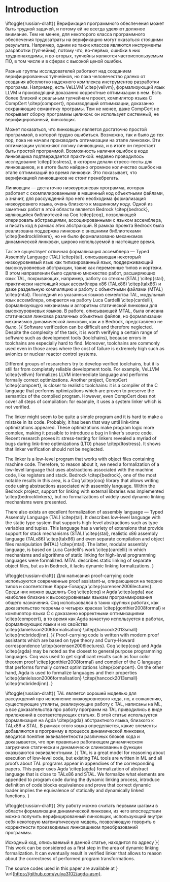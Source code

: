 # Introduction

\iftoggle{russian-draft}{
Верификация программного обеспечения может быть трудной задачей, и потому
ей не всегда уделяют должное внимание. Тем не менее, для некоторого класса
программного обеспечения трудозатраты на верификацию могут оказаться
стоящими результата. Например, одним из таких классов являются инструменты
разработки (тулчейны), потому что, во-первых, ошибки в них труднонаходимы,
и во-вторых, тулчейны являются частоиспользуемым ПО, в том числе и в сферах
с высокой ценой ошибки.

Разные группы исследователей работают над созданием верифицированных тулчейнов, но
пока человечество далеко от создания абсолютно надежного комплекса
инструментов разработки программ. Например, есть VeLLVM \citep{vellvm},
формализующий язык LLVM и производящий доказанно корректные оптимизации в
нем. Есть более близкий к реальным тулчейнам проект, компилятор языка C
CompCert \citep{compcert}, производящий оптимизации, доказанно сохраняющие
семантику програмы. Тем не менее, даже CompCert не покрывает сборку
программы целиком: он использует системный, не верифицированный, линковщик.

Может показаться, что линковщик является достаточно простой программой, в
которой трудно ошибиться. Возможно, так и было до тех пор, пока не начали
производить оптимизации на этапе линковки. Эти оптимизации усложняют логику
линковщика, и в итоге он перестает быть простой программой. Возможность
наличия ошибок в коде линковщика подтверждается практикой: недавно
проводилось исследование \citep{ltostress}, в котором делали стресс-тесты для
линковщиков, и в итоге было найдено огромное количество ошибок на этапе
оптимизаций во время линковки. Это показывает, что верификацией линковщиков
не стоит пренебрегать.

Линковщик — достаточно низкоуровневая программа, которая работает с
скомпилированными в машинный код объектными файлами, а значит, для
рассуждений про него необходима формализация низкоуровнего языка, очень
близкого к машинному коду. Одной из заметных работ в этой области является
Bedrock \citep{bedrock}, являющийся библиотекой на Coq \citep{coq},
позволяющей оперировать абстракциями, ассоциированными с языком ассемблера,
и писать код в рамках этих абстракций. В рамках проекта Bedrock была
реализована поддержка линковки с внешними библиотеками \citep{bedrocklinkers},
но не было формализовано механизмов динамической линковки, широко
используемой в настоящее время.

Так же существует отличная формализация ассемблера — Typed Assembly
Language (TAL) \citep{tal}, описывающая некоторый низкоуровневый язык как
типизированный язык, поддерживающий высокоуровневые абстракции, такие как
переменные типов и кортежи. В этом направлении было сделано множество
работ, расширяющих язык TAL, покрывающих, например, работу со стеком (STAL)
\citep{stal}, практически настоящий язык ассемблера x86 (TALx86) \citep{talx86} и даже
раздельную компиляцию и работу с объектными файлами (MTAL) \citep{mtal}.
Последний из указанных языков семейства TAL, модульный язык ассемблера,
опирается на работу Luca Cardelli \citep{cardelli}, формализующую механизмы и
алгоритмы статической линковки для высокоуровневых языков. В работе,
описывающей MTAL, была описана статическая линковка различных объектных
файлов, но формализации механизмов динамической линковки, как и в Bedrock,
представлено не было.
}{
Software verification can be difficult and therefore neglected. Despite the
complexity of the task, it is worth verifying a certain range of software such
as development tools (toolchains), because errors in toolchains are
especially hard to find.
Moreover, toolchains are commonly used even in those areas where the cost
of failure is extremely high such as avionics or nuclear reactor control
systems.

Different groups of researchers try to develop verified toolchains, but it is still far
from completely reliable development tools. For example, VeLLVM
\citep{vellvm} formalizes LLVM intermediate language and performs formally
correct optimizations. Another project, CompCert \citep{compcert}, is
closer to realistic toolchains: it is a compiler of the C language that
performs optimizations which are proven to preserve the semantics of the
compiled program. However, even CompCert does not cover all steps of
compilation: for example, it uses a system linker which is not verified.

The linker might seem to be quite a simple program and it is hard to make a
mistake in its code. Probably, it has been that way until link-time
optimizations appeared. These optimizations make program logic more
complex, making it possible to introduce a bug in linker's source code.
Recent research proves it: stress-testing for linkers revealed a myriad of
bugs during link-time optimizations (LTO) phase \citep{ltostress}. It
shows that linker verification should not be neglected.

The linker is a low-level program that works with object files containing machine
code. Therefore, to reason about it, we need a formalization of a low-level
language that uses abstractions associated with the machine code, like
registers and stack. Bedrock \citep{bedrock}, one of the most
notable results in this area, is a Coq \citep{coq} library that allows
writing code using abstractions associated with assembly language. Within the
Bedrock project, support for linking with external libraries was
implemented \citep{bedrocklinkers}, but no formalizations of widely used
dynamic linking mechanisms were presented.

There also exists an excellent formalization of assembly language — Typed Assembly
Language (TAL) \citep{tal}. It describes low-level language with the static
type system that
supports high-level abstractions such as type variables and tuples. This
language has a variety of extensions that provide support for stack mechanisms
(STAL) \citep{stal}, realistic x86 assembly language (TALx86)
\citep{talx86} and even separate compilation and object files manipulation
(MTAL) \citep{mtal}. The latter, modular
assembly language, is based on Luca Cardelli's work \citep{cardelli} in
which mechanisms and algorithms of static linking for high-level
programming languages were formalized. MTAL describes static linking of
separate object
files, but as in Bedrock, it lacks dynamic linking formalizations.
}

\iftoggle{russian-draft}{
Для написания proof-carrying code используются современные proof
assistant-ы, опирающиеся на теорию типов и соответствие Карри-Говарда
\citep{sorensen2006lectures}. Среди них можно выделить Coq \citep{coq} и
Agda \citep{agda}
как наиболее близкие к высокоуровневым языкам программирования общего
назначения.  Coq использовался в таких крупных работах, как доказательство
теоремы о четырех красках \citep{gonthier2008formal} и компилятор языка C с
доказанно корректными оптимизациями \citep{compcert}, в то время как Agda
зачастую используется в работах, формализующих языки и их свойства
\citep{danielsson2006formalisation} \citep{hancock2013small}
\citep{mcbridedjinn}.
}{
Proof-carrying code is written with modern proof assistants which are
based on type theory and Curry-Howard correspondence
\citep{sorensen2006lectures}. Coq \citep{coq} and Agda \citep{agda} may be
noted as the closest to general purpose programming languages. Coq was used
to get significant results such as four color theorem proof
\citep{gonthier2008formal} and compiler of the C language that performs
formally correct optimizations \citep{compcert}. On the other hand, Agda is
used to formalize languages and their properties
\citep{danielsson2006formalisation} \citep{hancock2013small}
\citep{mcbridedjinn}.
}

\iftoggle{russian-draft}{
TAL является хорошей моделью для рассуждений про исполнение низкоуровневого
кода, но, к сожалению, существующие утилиты, реализуюущие работу с TAL,
написаны на ML, а все доказательства про работу программ на TAL приводились
в виде приложений в соответствующих статьях. В этой статье используется
формализация на Agda \citep{agda} абстрактного языка, близкого к TALx86 и STAL.
В рамках этого языка определяется, какие элементы добавляются в программу в
процессе динамической линковки, вводится понятие эквивалентности различных
блоков кода и доказывается, что при правильно работающем динамическом
загрузчике статически и динамически слинкованные функции оказываются
эквивалентными.
}{
TAL is a great model for reasoning about execution of low-level code, but
existing TAL tools are written in ML and all proofs about TAL programs
appear in appendixes of the corresponding papers. This paper uses
Agda \citep{agda} formalization of abstract language that is close to
TALx86 and STAL. We formalize what elements are appended to program code
during the dynamic linking process, introduce definition of code blocks
equivalence and prove that correct dynamic
loader implies the equivalence of statically and dynamically linked functions.
}

\iftoggle{russian-draft}{
Эту работу можно считать первыми шагами в области формализации динамической
линковки, из чего впоследствии можно получить верифицированный линковщик,
использующий внутри себя некоторую математическую модель, позволяющую
говорить о корректности производимых линковщиком преобразований программы.

Исходный код, описываемый в данной статье, находится по адресу
}{
This work can be considered as a first step in the area of dynamic linking
formalization. It can eventually result in verified linker that allows to
reason about the correctness of performed program transformations.

The source codes used in this paper are available at
}
\url{https://github.com/yulya3102/agda-asm}.
